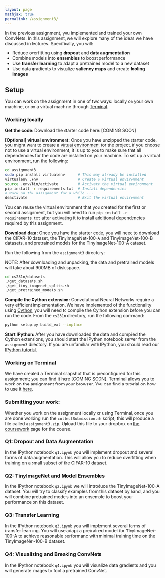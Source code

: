 ```yaml
---
layout: page
mathjax: true
permalink: /assignment3/
---
```


In the previous assignment, you implemented and trained your own ConvNets.
In this assignment, we will explore many of the ideas we have discussed in
lectures. Specifically, you will:

- Reduce overfitting using **dropout** and **data augmentation**
- Combine models into **ensembles** to boost performance
- Use **transfer learning** to adapt a pretrained model to a new dataset
- Use data gradients to visualize **saliency maps** and create **fooling images**

## Setup
You can work on the assignment in one of two ways: locally on your own machine, or on a virtual machine through [Terminal](https://www.terminal.com/).

### Working locally
**Get the code:**
Download the starter code here: [COMING SOON]


**[Optional] virtual environment:**
Once you have unzipped the starter code, you might want to create a
[virtual environment](http://docs.python-guide.org/en/latest/dev/virtualenvs/)
for the project. If you choose not to use a virtual environment, it is up to you
to make sure that all dependencies for the code are installed on your machine.
To set up a virtual environment, run the following:

```bash
cd assignment3
sudo pip install virtualenv      # This may already be installed
virtualenv .env                  # Create a virtual environment
source .env/bin/activate         # Activate the virtual environment
pip install -r requirements.txt  # Install dependencies
# Work on the assignment for a while ...
deactivate                       # Exit the virtual environment
```

You can reuse the virtual environment that you created for the first or second 
assignment, but you will need to run `pip install -r requirements.txt` after
activating it to install additional dependencies required by this assignment.

**Download data:**
Once you have the starter code, you will need to download the CIFAR-10 dataset,
the TinyImageNet-100-A and TinyImageNet-100-B datasets, and pretrained models
for the TinyImageNet-100-A dataset.

Run the following from the `assignment3` directory:

NOTE: After downloading and unpacking, the data and pretrained models will
take about 900MB of disk space.

```bash
cd cs231n/datasets
./get_datasets.sh
./get_tiny_imagenet_splits.sh
./get_pretrained_models.sh
```

**Compile the Cython extension:** Convolutional Neural Networks require a very efficient implementation. We have implemented of the functionality using [Cython](http://cython.org/); you will need to compile the Cython extension before you can run the code. From the `cs231n` directory, run the following command:

```bash
python setup.py build_ext --inplace
```

**Start IPython:**
After you have downloaded the data and compiled the Cython extensions,
you should start the IPython notebook server from the
`assignmen3` directory. If you are unfamiliar with IPython, you should read our
[IPython tutorial](/ipython-tutorial).

### Working on Terminal
We have created a Terminal snapshot that is preconfigured for this assignment;
you can find it here [COMING SOON]. Terminal allows you to work on the assignment from your browser. You can find a tutorial on how to use it [here](/terminal-tutorial).

### Submitting your work:
Whether you work on the assignment locally or using Terminal, once you are done
working run the `collectSubmission.sh` script; this will produce a file called
`assignment3.zip`. Upload this file to your dropbox on
[the coursework](https://coursework.stanford.edu/portal/site/W15-CS-231N-01/)
page for the course.

### Q1: Dropout and Data Augmentation

In the IPython notebook `q1.ipynb` you will implement dropout and several forms of data augmentation. This will allow you to reduce overfitting when training on a small subset of the CIFAR-10 dataset.


### Q2: TinyImageNet and Model Ensembles

In the IPython notebook `q2.ipynb` we will introduce the TinyImageNet-100-A
dataset. You will try to classify examples from this dataset by hand, and you
will combine pretrained models into an ensemble to boost your performance on
this dataset.

### Q3: Transfer Learning

In the IPython notebook `q3.ipynb` you will implement several forms of transfer
learning. You will use adapt a pretrained model for TinyImageNet-100-A to achieve
reasonable performanc with minimal training time on the TinyImageNet-100-B
dataset.

### Q4: Visualizing and Breaking ConvNets

In the IPython notebook `q4.ipynb` you will visualize data gradients and you
will generate images to fool a pretrained ConvNet.

